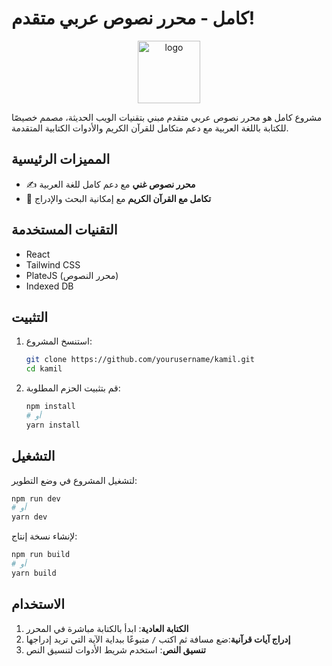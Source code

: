 # كامل - محرر نصوص عربي متقدم!

<p align="center">
  <img width="100" height="100" alt="logo" src="https://github.com/user-attachments/assets/40bbdeab-cbf4-4265-a5e1-f34f68724031" />
</p>



مشروع كامل هو محرر نصوص عربي متقدم مبني بتقنيات الويب الحديثة، مصمم خصيصًا للكتابة باللغة العربية مع دعم متكامل للقرآن الكريم والأدوات الكتابية المتقدمة.

## المميزات الرئيسية

- ✍️ **محرر نصوص غني** مع دعم كامل للغة العربية
- 📖 **تكامل مع القرآن الكريم** مع إمكانية البحث والإدراج

## التقنيات المستخدمة

- React 
- Tailwind CSS
- PlateJS (محرر النصوص)
- Indexed DB


## التثبيت

1. استنسخ المشروع:
   ```bash
   git clone https://github.com/yourusername/kamil.git
   cd kamil
   ```

2. قم بتثبيت الحزم المطلوبة:
   ```bash
   npm install
   # أو
   yarn install
   ```

## التشغيل

لتشغيل المشروع في وضع التطوير:

```bash
npm run dev
# أو
yarn dev
```

لإنشاء نسخة إنتاج:

```bash
npm run build
# أو
yarn build
```

## الاستخدام

1. **الكتابة العادية**: ابدأ بالكتابة مباشرة في المحرر
2. **إدراج آيات قرآنية**:ضع مسافة ثم اكتب `/` متبوعًا ببداية الآية التي تريد إدراجها
3. **تنسيق النص**: استخدم شريط الأدوات لتنسيق النص

